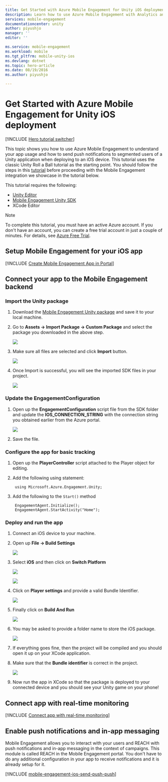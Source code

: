 ```yaml
---
title: Get Started with Azure Mobile Engagement for Unity iOS deployment
description: Learn how to use Azure Mobile Engagement with Analytics and Push Notifications for Unity apps deploying to iOS devices.
services: mobile-engagement
documentationcenter: unity
author: piyushjo
manager: ''
editor: ''

ms.service: mobile-engagement
ms.workload: mobile
ms.tgt_pltfrm: mobile-unity-ios
ms.devlang: dotnet
ms.topic: hero-article
ms.date: 08/19/2016
ms.author: piyushjo

---
```

# Get Started with Azure Mobile Engagement for Unity iOS deployment
[!INCLUDE [Hero tutorial switcher](../../includes/mobile-engagement-hero-tutorial-switcher.md)]

This topic shows you how to use Azure Mobile Engagement to understand your app usage and how to send push notifications to segmented users of a Unity application when deploying to an iOS device.
This tutorial uses the classic Unity Roll a Ball tutorial as the starting point. You should follow the steps in this [tutorial](mobile-engagement-unity-roll-a-ball.md) before proceeding with the Mobile Engagement integration we showcase in the tutorial below. 

This tutorial requires the following:

* [Unity Editor](http://unity3d.com/get-unity)
* [Mobile Engagement Unity SDK](https://aka.ms/azmeunitysdk)
* XCode Editor

> [!NOTE]
> To complete this tutorial, you must have an active Azure account. If you don't have an account, you can create a free trial account in just a couple of minutes. For details, see [Azure Free Trial](https://azure.microsoft.com/pricing/free-trial/?WT.mc_id=A0E0E5C02&amp;returnurl=http%3A%2F%2Fazure.microsoft.com%2Fen-us%2Fdocumentation%2Farticles%2Fmobile-engagement-unity-ios-get-started).
> 
> 

## <a id="setup-azme"></a>Setup Mobile Engagement for your iOS app
[!INCLUDE [Create Mobile Engagement App in Portal](../../includes/mobile-engagement-create-app-in-portal.md)]

## <a id="connecting-app"></a>Connect your app to the Mobile Engagement backend
### Import the Unity package
1. Download the [Mobile Engagement Unity package](https://aka.ms/azmeunitysdk) and save it to your local machine. 
2. Go to **Assets -> Import Package -> Custom Package** and select the package you downloaded in the above step. 
   
    ![][70] 
3. Make sure all files are selected and click **Import** button. 
   
    ![][71] 
4. Once Import is successful, you will see the imported SDK files in your project.  
   
    ![][72] 

### Update the EngagementConfiguration
1. Open up the **EngagementConfiguration** script file from the SDK folder and update the **IOS\_CONNECTION\_STRING** with the connection string you obtained earlier from the Azure portal.  
   
    ![][73]
2. Save the file. 

### Configure the app for basic tracking
1. Open up the **PlayerController** script attached to the Player object for editing. 
2. Add the following using statement:
   
        using Microsoft.Azure.Engagement.Unity;
3. Add the following to the `Start()` method
   
        EngagementAgent.Initialize();
        EngagementAgent.StartActivity("Home");

### Deploy and run the app
1. Connect an iOS device to your machine. 
2. Open up **File -> Build Settings** 
   
    ![][40]
3. Select **iOS** and then click on **Switch Platform**
   
    ![][41]
   
    ![][42]
4. Click on **Player settings** and provide a valid Bundle Identifier. 
   
    ![][53]
5. Finally click on **Build And Run**
   
    ![][54]
6. You may be asked to provide a folder name to store the iOS package. 
   
    ![][43]
7. If everything goes fine, then the project will be compiled and you should open it up on your XCode application. 
8. Make sure that the **Bundle identifier** is correct in the project.  
   
    ![][75]
9. Now run the app in XCode so that the package is deployed to your connected device and you should see your Unity game on your phone! 

## <a id="monitor"></a>Connect app with real-time monitoring
[!INCLUDE [Connect app with real-time monitoring](../../includes/mobile-engagement-connect-app-with-monitor.md)]

## <a id="integrate-push"></a>Enable push notifications and in-app messaging
Mobile Engagement allows you to interact with your users and REACH with push notifications and in-app messaging in the context of campaigns. This module is called REACH in the Mobile Engagement portal.
You don't have to do any additional configuration in your app to receive notifications and it is already setup for it.

[!INCLUDE [mobile-engagement-ios-send-push-push](../../includes/mobile-engagement-ios-send-push.md)]

<!-- Images. -->
[40]: ./media/mobile-engagement-unity-ios-get-started/40.png
[41]: ./media/mobile-engagement-unity-ios-get-started/41.png
[42]: ./media/mobile-engagement-unity-ios-get-started/42.png
[43]: ./media/mobile-engagement-unity-ios-get-started/43.png
[53]: ./media/mobile-engagement-unity-ios-get-started/53.png
[54]: ./media/mobile-engagement-unity-ios-get-started/54.png
[70]: ./media/mobile-engagement-unity-ios-get-started/70.png
[71]: ./media/mobile-engagement-unity-ios-get-started/71.png
[72]: ./media/mobile-engagement-unity-ios-get-started/72.png
[73]: ./media/mobile-engagement-unity-ios-get-started/73.png
[74]: ./media/mobile-engagement-unity-ios-get-started/74.png
[75]: ./media/mobile-engagement-unity-ios-get-started/75.png
